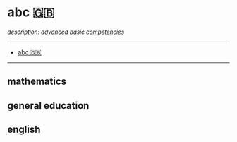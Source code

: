 # abc 🇬🇧
<font size="2px"><i>description: advanced basic competencies</i></font>

---
- [abc 🇬🇧](#abc-)
---

## mathematics
## general education
## english

